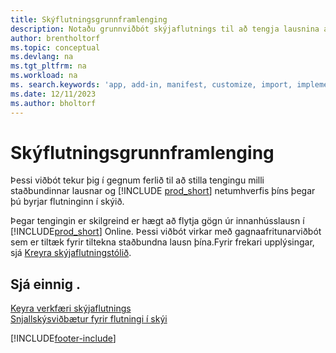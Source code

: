 ```yaml
---
title: Skýflutningsgrunnframlenging
description: Notaðu grunnviðbót skýjaflutnings til að tengja lausnina á staðnum við Business Central Online.
author: brentholtorf
ms.topic: conceptual
ms.devlang: na
ms.tgt_pltfrm: na
ms.workload: na
ms. search.keywords: 'app, add-in, manifest, customize, import, implement'
ms.date: 12/11/2023
ms.author: bholtorf
---
```


# <a name="cloud-migration-base-extension"></a>Skýflutningsgrunnframlenging

Þessi viðbót tekur þig í gegnum ferlið til að stilla tengingu milli staðbundinnar lausnar og [!INCLUDE [prod_short](includes/prod_short.md)] netumhverfis þíns þegar þú byrjar flutninginn í skýið.  

Þegar tengingin er skilgreind er hægt að flytja gögn úr innanhússlausn í [!INCLUDE[prod_short](includes/prod_short.md)] Online. Þessi viðbót virkar með gagnaafritunarviðbót sem er tiltæk fyrir tiltekna staðbundna lausn þína.Fyrir frekari upplýsingar, sjá [Kreyra skýjaflutningstólið](/dynamics365/business-central/dev-itpro/administration/migration-tool).  

## <a name="see-also"></a>Sjá einnig .

[Keyra verkfæri skýjaflutnings](/dynamics365/business-central/dev-itpro/administration/migration-tool)  
[Snjallskýsviðbætur fyrir flutningi í skýi](ui-extensions-data-replication.md)  


[!INCLUDE[footer-include](includes/footer-banner.md)]

